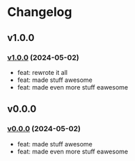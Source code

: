 # Changelog

## v1.0.0

### [v1.0.0](https://github.com/ewanharris/playground) (2024-05-02)

- feat: rewrote it all
- feat: made stuff awesome
- feat: made even more stuff eawesome

## v0.0.0

### [v0.0.0](https://github.com/ewanharris/playground) (2024-05-02)

- feat: made stuff awesome
- feat: made even more stuff eawesome
